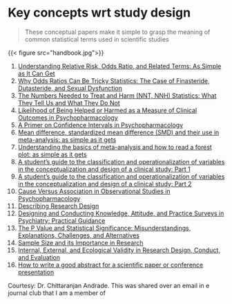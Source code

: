 # Key concepts wrt study design


> These conceptual papers make it simple to grasp the meaning of common statistical terms used in scientific studies

{{< figure src="handbook.jpg">}}

1. [Understanding Relative Risk, Odds Ratio, and Related Terms: As Simple as It Can Get](http://www.psychiatrist.com/JCP/article/Pages/2015/v76n07/v76n0703.aspx)
2. [Why Odds Ratios Can Be Tricky Statistics: The Case of Finasteride, Dutasteride, and Sexual Dysfunction](https://www.psychiatrist.com/JCP/article/Pages/2018/v79/18f12641.aspx)
3. [The Numbers Needed to Treat and Harm (NNT, NNH) Statistics: What They Tell Us and What They Do Not ](http://www.psychiatrist.com/JCP/article/Pages/2015/v76n03/v76n0313.aspx)
4. [Likelihood of Being Helped or Harmed as a Measure of Clinical Outcomes in Psychopharmacology](http://www.psychiatrist.com/JCP/article/Pages/2017/v78n01/v78n0111.aspx)
5. [A Primer on Confidence Intervals in Psychopharmacology](http://www.psychiatrist.com/JCP/article/Pages/2015/v76n02/v76n0220.aspx)
6. [Mean difference, standardized mean difference (SMD) and their use in meta-analysis: as simple as it gets](https://www.psychiatrist.com/JCP/article/Pages/mean-difference-standardized-mean-difference-smd-and-their-use-in-meta-analysis.aspx)
7. [Understanding the basics of meta-analysis and how to read a forest plot: as simple as it gets](https://www.psychiatrist.com/JCP/article/Pages/understanding-meta-analysis-and-how-to-read-a-forest-plot.aspx)
8. [A student’s guide to the classification and operationalization of variables in the conceptualization and design of a clinical study: Part 1](https://journals.sagepub.com/doi/full/10.1177/0253717621994334)
9. [A student’s guide to the classification and operationalization of variables in the conceptualization and design of a clinical study: Part 2](https://journals.sagepub.com/doi/10.1177/0253717621996151)
10. [Cause Versus Association in Observational Studies in Psychopharmacology](https://www.psychiatrist.com/jcp/psychopharmacology/cause-versus-association-observational-studies-psychopharmacology/)
11. [Describing Research Design](https://journals.sagepub.com/doi/10.4103/IJPSYM.IJPSYM_66_19)
12. [Designing and Conducting Knowledge, Attitude, and Practice Surveys in Psychiatry: Practical Guidance](https://journals.sagepub.com/doi/10.1177/0253717620946111)
13. [The P Value and Statistical Significance: Misunderstandings, Explanations, Challenges, and Alternatives](https://journals.sagepub.com/doi/10.4103/IJPSYM.IJPSYM_193_19)
14. [Sample Size and its Importance in Research](https://journals.sagepub.com/doi/10.4103/IJPSYM.IJPSYM_504_19)
15. [Internal, External, and Ecological Validity in Research Design, Conduct, and Evaluation](https://journals.sagepub.com/doi/10.4103/IJPSYM.IJPSYM_334_18)
16. [How to write a good abstract for a scientific paper or conference presentation](https://journals.lww.com/indianjpsychiatry/Fulltext/2011/53020/How_to_write_a_good_abstract_for_a_scientific.19.aspx)

Courtesy: Dr. Chittaranjan Andrade. This was shared over an email in e journal club that I am a member of

